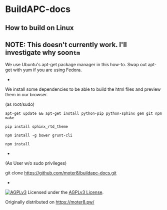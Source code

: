 BuildAPC-docs
=============
## How to build on Linux

## NOTE: This doesn't currently work. I'll investigate why soon`tm`

We use Ubuntu's apt-get package manager in this how-to.
Swap out apt-get with yum if you are using Fedora. 

-

We install some dependencies to be able to build the html files and preview them in our browser.

(as root/sudo)

`apt-get update && apt-get install python-pip python-sphinx gem git npm make`

`pip install sphinx_rtd_theme`

`npm install -g bower grunt-cli`

`npm install`

-

(As User w/o sudo privileges)

git clone https://github.com/moter8/buildapc-docs.git

-
[![AGPLv3](https://gnu.org/graphics/agplv3-155x51.png)](https://gnu.org/licenses/agpl.html)
Licensed under the [AGPLv3 License](https://gnu.org/licenses/agpl.html).

Originally distributed on https://moter8.pw/
